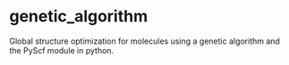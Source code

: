 # genetic_algorithm
Global structure optimization for molecules using a genetic algorithm and the PyScf module in python.
